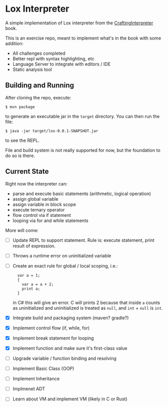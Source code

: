 # Lox Interpreter

A simple implementation of Lox interpreter from the [CraftingInterpreter](http://craftinginterpreters.com) book.

This is an exercise repo, meant to implement what's in the book with some addition:

- All challenges completed
- Better repl with syntax highlighting, etc
- Language Server to integrate with editors / IDE
- Static analysis tool

## Building and Running

After cloning the repo, execute:

```$bash
$ mvn package
```

to generate an executable jar in the `target` directory. 
You can then run the file:

```$bash
$ java -jar target/lox-0.0.1-SNAPSHOT.jar
```

to see the REPL.

File and build system is not really supported for now,
but the foundation to do so is there.

## Current State

Right now the interpreter can:

- parse and execute basic statements (arithmetic, logical operation)
- assign global variable
- assign variable in block scope
- execute ternary operator
- flow control via if statement
- looping via for and while statements

More will come:

- [ ] Update REPL to support statement. Rule is: execute statement, print result of expression. 
- [ ] Throws a runtime error on uninitialized variable
- [ ] Create an exact rule for global / local scoping, i.e.:
    
        var a = 1;
        {
          var a = a + 2;
          print a;
        }
    
    in C# this will give an error. C will prints 2 because that inside `a` counts as uninitialized and uninitialized is treated as `null`, and `int` + `null` is `int`.
    
- [x] Integrate build and packaging system (maven? gradle?)
- [x] Implement control flow (if, while, for)
- [x] Implement break statement for looping
- [x] Implement function and make sure it's first-class value 
- [ ] Upgrade variable / function binding and resolving
- [ ] Implement Basic Class (OOP)
- [ ] Implement Inheritance
- [ ] Implmenet ADT
- [ ] Learn about VM and implement VM (likely in C or Rust)